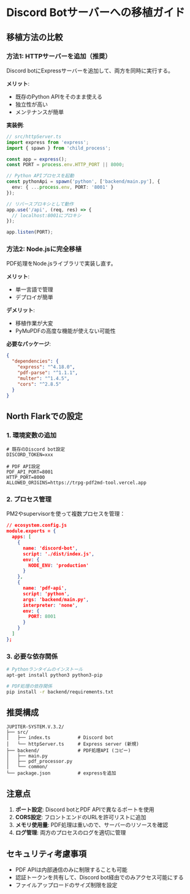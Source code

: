 # Discord Botサーバーへの移植ガイド

## 移植方法の比較

### 方法1: HTTPサーバーを追加（推奨）
Discord botにExpressサーバーを追加して、両方を同時に実行する。

**メリット**:
- 既存のPython APIをそのまま使える
- 独立性が高い
- メンテナンスが簡単

**実装例**:
```typescript
// src/httpServer.ts
import express from 'express';
import { spawn } from 'child_process';

const app = express();
const PORT = process.env.HTTP_PORT || 8000;

// Python APIプロセスを起動
const pythonApi = spawn('python', ['backend/main.py'], {
  env: { ...process.env, PORT: '8001' }
});

// リバースプロキシとして動作
app.use('/api', (req, res) => {
  // localhost:8001にプロキシ
});

app.listen(PORT);
```

### 方法2: Node.jsに完全移植
PDF処理をNode.jsライブラリで実装し直す。

**メリット**:
- 単一言語で管理
- デプロイが簡単

**デメリット**:
- 移植作業が大変
- PyMuPDFの高度な機能が使えない可能性

**必要なパッケージ**:
```json
{
  "dependencies": {
    "express": "^4.18.0",
    "pdf-parse": "^1.1.1",
    "multer": "^1.4.5",
    "cors": "^2.8.5"
  }
}
```

## North Flarkでの設定

### 1. 環境変数の追加
```env
# 既存のDiscord bot設定
DISCORD_TOKEN=xxx

# PDF API設定
PDF_API_PORT=8001
HTTP_PORT=8000
ALLOWED_ORIGINS=https://trpg-pdf2md-tool.vercel.app
```

### 2. プロセス管理
PM2やsupervisorを使って複数プロセスを管理：

```json
// ecosystem.config.js
module.exports = {
  apps: [
    {
      name: 'discord-bot',
      script: './dist/index.js',
      env: {
        NODE_ENV: 'production'
      }
    },
    {
      name: 'pdf-api',
      script: 'python',
      args: 'backend/main.py',
      interpreter: 'none',
      env: {
        PORT: 8001
      }
    }
  ]
};
```

### 3. 必要な依存関係
```bash
# Pythonランタイムのインストール
apt-get install python3 python3-pip

# PDF処理の依存関係
pip install -r backend/requirements.txt
```

## 推奨構成

```
JUPITER-SYSTEM.V.3.2/
├── src/
│   ├── index.ts          # Discord bot
│   └── httpServer.ts     # Express server (新規)
├── backend/              # PDF処理API (コピー)
│   ├── main.py
│   ├── pdf_processor.py
│   └── common/
└── package.json          # expressを追加
```

## 注意点

1. **ポート設定**: Discord botとPDF APIで異なるポートを使用
2. **CORS設定**: フロントエンドのURLを許可リストに追加
3. **メモリ使用量**: PDF処理は重いので、サーバーのリソースを確認
4. **ログ管理**: 両方のプロセスのログを適切に管理

## セキュリティ考慮事項

- PDF APIは内部通信のみに制限することも可能
- 認証トークンを共有して、Discord bot経由でのみアクセス可能にする
- ファイルアップロードのサイズ制限を設定